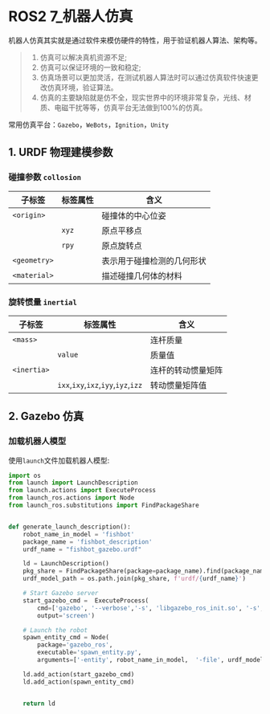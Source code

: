 # ROS2 7_机器人仿真

机器人仿真其实就是通过软件来模仿硬件的特性，用于验证机器人算法、架构等。

> 1. 仿真可以解决真机资源不足;
> 2. 仿真可以保证环境的一致和稳定;
> 3. 仿真场景可以更加灵活，在测试机器人算法时可以通过仿真软件快速更改仿真环境，验证算法。
> 4. 仿真的主要缺陷就是仿不全，现实世界中的环境非常复杂，光线、材质、电磁干扰等等，仿真平台无法做到100%的仿真。

常用仿真平台：`Gazebo`，`WeBots`，`Ignition`，`Unity`

## 1. URDF 物理建模参数

### 碰撞参数 `collosion`

| 子标签       | 标签属性 | 含义                       |
| ------------ | -------- | -------------------------- |
| `<origin>`   |          | 碰撞体的中心位姿           |
|              | `xyz`    | 原点平移点                 |
|              | `rpy`    | 原点旋转点                 |
| `<geometry>` |          | 表示用于碰撞检测的几何形状 |
| `<material>` |          | 描述碰撞几何体的材料       |

### 旋转惯量 `inertial`

| 子标签      | 标签属性                            | 含义               |
| ----------- | ----------------------------------- | ------------------ |
| `<mass>`    |                                     | 连杆质量           |
|             | `value`                             | 质量值             |
| `<inertia>` |                                     | 连杆的转动惯量矩阵 |
|             | `ixx`,`ixy`,`ixz`,`iyy`,`iyz`,`izz` | 转动惯量矩阵值     |

## 2. Gazebo 仿真

### 加载机器人模型

使用`launch`文件加载机器人模型:

```python
import os
from launch import LaunchDescription
from launch.actions import ExecuteProcess
from launch_ros.actions import Node
from launch_ros.substitutions import FindPackageShare


def generate_launch_description():
    robot_name_in_model = 'fishbot'
    package_name = 'fishbot_description'
    urdf_name = "fishbot_gazebo.urdf"

    ld = LaunchDescription()
    pkg_share = FindPackageShare(package=package_name).find(package_name) 
    urdf_model_path = os.path.join(pkg_share, f'urdf/{urdf_name}')

    # Start Gazebo server
    start_gazebo_cmd =  ExecuteProcess(
        cmd=['gazebo', '--verbose','-s', 'libgazebo_ros_init.so', '-s', 'libgazebo_ros_factory.so'],
        output='screen')

    # Launch the robot
    spawn_entity_cmd = Node(
        package='gazebo_ros', 
        executable='spawn_entity.py',
        arguments=['-entity', robot_name_in_model,  '-file', urdf_model_path ], output='screen')

    ld.add_action(start_gazebo_cmd)
    ld.add_action(spawn_entity_cmd)


    return ld
```

